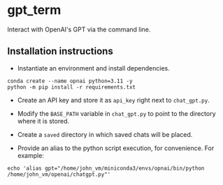 # gpt_term
Interact with OpenAI's GPT via the command line.

## Installation instructions

- Instantiate an environment and install dependencies.

```
conda create --name opnai python=3.11 -y
python -m pip install -r requirements.txt
```

- Create an API key and store it as `api_key` right next to `chat_gpt.py`.

- Modify the `BASE_PATH` variable in `chat_gpt.py` to point to the directory where it is stored.

- Create a `saved` directory in which saved chats will be placed.

- Provide an alias to the python script execution, for convenience. For example:

```
echo 'alias gpt="/home/john_vm/miniconda3/envs/opnai/bin/python /home/john_vm/openai/chatgpt.py"'
```
